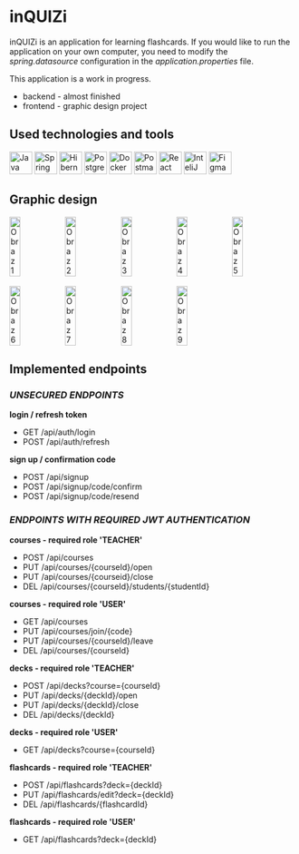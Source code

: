 # inQUIZi

inQUIZi is an application for learning flashcards.
If you would like to run the application on your own computer, you need to modify the *spring.datasource* configuration in the *application.properties* file.

This application is a work in progress.
- backend - almost finished
- frontend - graphic design project

## Used technologies and tools
<div align="left">
	<img width="40" src="https://user-images.githubusercontent.com/25181517/117201156-9a724800-adec-11eb-9a9d-3cd0f67da4bc.png" alt="Java" title="Java"/>
	<img width="40" src="https://user-images.githubusercontent.com/25181517/117201470-f6d56780-adec-11eb-8f7c-e70e376cfd07.png" alt="Spring" title="Spring"/>
	<img width="40" src="https://user-images.githubusercontent.com/25181517/117207493-49665200-adf4-11eb-808e-a9c0fcc2a0a0.png" alt="Hibernate" title="Hibernate"/>
	<img width="40" src="https://user-images.githubusercontent.com/25181517/117208740-bfb78400-adf5-11eb-97bb-09072b6bedfc.png" alt="PostgreSQL" title="PostgreSQL"/>
	<img width="40" src="https://user-images.githubusercontent.com/25181517/117207330-263ba280-adf4-11eb-9b97-0ac5b40bc3be.png" alt="Docker" title="Docker"/>
	<img width="40" src="https://user-images.githubusercontent.com/25181517/192109061-e138ca71-337c-4019-8d42-4792fdaa7128.png" alt="Postman" title="Postman"/>
	<img width="40" src="https://user-images.githubusercontent.com/25181517/183897015-94a058a6-b86e-4e42-a37f-bf92061753e5.png" alt="React" title="React"/>
	<img width="40" src="https://user-images.githubusercontent.com/25181517/192108890-200809d1-439c-4e23-90d3-b090cf9a4eea.png" alt="InteliJ" title="InteliJ"/>
	<img width="40" src="https://user-images.githubusercontent.com/25181517/189715289-df3ee512-6eca-463f-a0f4-c10d94a06b2f.png" alt="Figma" title="Figma"/>
</div>



## Graphic design
<html>
  <div style="display: flex;">
    <img src="https://github.com/BafiaWojciech/inQUIZi/assets/80747221/e9924675-87ce-4c1c-ba07-9bb949d67548" alt="Obraz 1" width="19.5%" height="auto">
    <img src="https://github.com/BafiaWojciech/inQUIZi/assets/80747221/d856bc0b-5ee0-42ea-a889-d892bb7ba6c3" alt="Obraz 2" width="19.5%" height="auto">
    <img src="https://github.com/BafiaWojciech/inQUIZi/assets/80747221/29b2ffc1-67d3-40e1-a97d-6face0f488ab" alt="Obraz 3" width="19.5%" height="auto">
    <img src="https://github.com/BafiaWojciech/inQUIZi/assets/80747221/0b7de9b1-da8c-4ba2-89bb-469da62b59b3" alt="Obraz 4" width="19.5%" height="auto">
    <img src="https://github.com/BafiaWojciech/inQUIZi/assets/80747221/1f3559ba-0be7-423e-9118-31f7f3a50287" alt="Obraz 5" width="19.5%" height="auto">
  </div>
  <br />
  <div style="display: flex;">
    <img src="https://github.com/BafiaWojciech/inQUIZi/assets/80747221/a98f6ba5-58a6-4934-8080-6651fdae1bb0" alt="Obraz 6" width="19.5%" height="auto">
    <img src="https://github.com/BafiaWojciech/inQUIZi/assets/80747221/de001c86-b7e1-41b0-80e3-caf6f53dde8a" alt="Obraz 7" width="19.5%" height="auto">
    <img src="https://github.com/BafiaWojciech/inQUIZi/assets/80747221/f6426cf4-9ca3-48a7-9287-c97169a1e33c" alt="Obraz 8" width="19.5%" height="auto">
    <img src="https://github.com/BafiaWojciech/inQUIZi/assets/80747221/1823d8a0-f5b5-441e-82aa-d397533b83e7" alt="Obraz 9" width="19.5%" height="auto">
  </div>
</html>


## Implemented endpoints
### *UNSECURED ENDPOINTS*
**login / refresh token**
- GET   /api/auth/login
- POST  /api/auth/refresh

**sign up / confirmation code**
- POST  /api/signup
- POST  /api/signup/code/confirm
- POST  /api/signup/code/resend

### *ENDPOINTS WITH REQUIRED JWT AUTHENTICATION*
**courses - required role 'TEACHER'**
- POST  /api/courses
- PUT   /api/courses/{courseId}/open
- PUT   /api/courses/{courseid}/close
- DEL   /api/courses/{courseId}/students/{studentId}

**courses - required role 'USER'**
- GET   /api/courses
- PUT   /api/courses/join/{code}
- PUT   /api/courses/{courseId}/leave
- DEL   /api/courses/{courseId}


**decks - required role 'TEACHER'**
- POST  /api/decks?course={courseId}
- PUT   /api/decks/{deckId}/open
- PUT   /api/decks/{deckId}/close
- DEL   /api/decks/{deckId}

**decks - required role 'USER'**
- GET   /api/decks?course={courseId}

**flashcards - required role 'TEACHER'**
- POST  /api/flashcards?deck={deckId}
- PUT   /api/flashcards/edit?deck={deckId}
- DEL   /api/flashcards/{flashcardId}

**flashcards - required role 'USER'**
- GET   /api/flashcards?deck={deckId}



